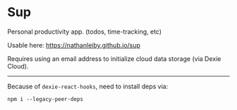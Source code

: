 # Sup

Personal productivity app. (todos, time-tracking, etc)

Usable here:
https://nathanleiby.github.io/sup

Requires using an email address to initialize cloud data storage (via Dexie Cloud).

---

Because of `dexie-react-hooks`, need to install deps via:
```
npm i --legacy-peer-deps
```
